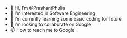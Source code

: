 - 👋 Hi, I’m @PrashantPhulia
- 👀 I’m interested in Software Engineering
- 🌱 I’m currently learning some basic coding for future
- 💞️ I’m looking to collaborate on Google
- 📫 How to reach me to Google

<!---
PrashantPhulia/PrashantPhulia is a ✨ special ✨ repository because its `README.md` (this file) appears on your GitHub profile.
You can click the Preview link to take a look at your changes.
--->
